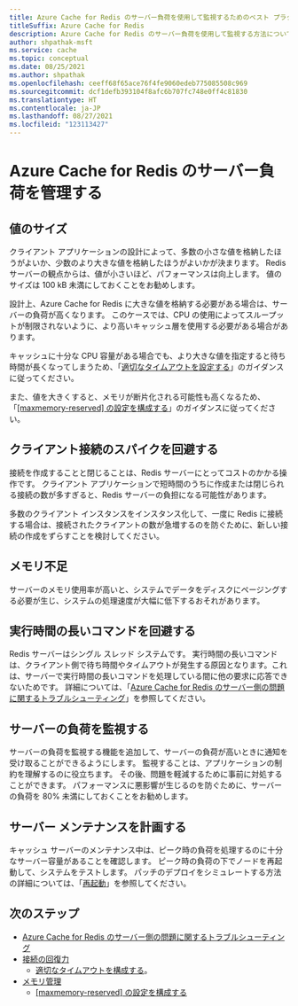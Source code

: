 ```yaml
---
title: Azure Cache for Redis のサーバー負荷を使用して監視するためのベスト プラクティス
titleSuffix: Azure Cache for Redis
description: Azure Cache for Redis のサーバー負荷を使用して監視する方法について説明します。
author: shpathak-msft
ms.service: cache
ms.topic: conceptual
ms.date: 08/25/2021
ms.author: shpathak
ms.openlocfilehash: ceeff68f65ace76f4fe9060edeb775085508c969
ms.sourcegitcommit: dcf1defb393104f8afc6b707fc748e0ff4c81830
ms.translationtype: HT
ms.contentlocale: ja-JP
ms.lasthandoff: 08/27/2021
ms.locfileid: "123113427"
---
```

# <a name="manage-server-load-for-azure-cache-for-redis"></a>Azure Cache for Redis のサーバー負荷を管理する

## <a name="value-sizes"></a>値のサイズ

クライアント アプリケーションの設計によって、多数の小さな値を格納したほうがよいか、少数のより大きな値を格納したほうがよいかが決まります。 Redis サーバーの観点からは、値が小さいほど、パフォーマンスは向上します。 値のサイズは 100 kB 未満にしておくことをお勧めします。

設計上、Azure Cache for Redis に大きな値を格納する必要がある場合は、サーバーの負荷が高くなります。 このケースでは、CPU の使用によってスループットが制限されないように、より高いキャッシュ層を使用する必要がある場合があります。

キャッシュに十分な CPU 容量がある場合でも、より大きな値を指定すると待ち時間が長くなってしまうため、「[適切なタイムアウトを設定する](cache-best-practices-connection.md#configure-appropriate-timeouts)」のガイダンスに従ってください。

また、値を大きくすると、メモリが断片化される可能性も高くなるため、「[[maxmemory-reserved] の設定を構成する](cache-best-practices-memory-management.md#configure-your-maxmemory-reserved-setting)」のガイダンスに従ってください。

## <a name="avoid-client-connection-spikes"></a>クライアント接続のスパイクを回避する

接続を作成することと閉じることは、Redis サーバーにとってコストのかかる操作です。 クライアント アプリケーションで短時間のうちに作成または閉じられる接続の数が多すぎると、Redis サーバーの負担になる可能性があります。

多数のクライアント インスタンスをインスタンス化して、一度に Redis に接続する場合は、接続されたクライアントの数が急増するのを防ぐために、新しい接続の作成をずらすことを検討してください。

## <a name="memory-pressure"></a>メモリ不足

サーバーのメモリ使用率が高いと、システムでデータをディスクにページングする必要が生じ、システムの処理速度が大幅に低下するおそれがあります。

## <a name="avoid-long-running-commands"></a>実行時間の長いコマンドを回避する

Redis サーバーはシングル スレッド システムです。 実行時間の長いコマンドは、クライアント側で待ち時間やタイムアウトが発生する原因となります。これは、サーバーで実行時間の長いコマンドを処理している間に他の要求に応答できないためです。 詳細については、「[Azure Cache for Redis のサーバー側の問題に関するトラブルシューティング](cache-troubleshoot-server.md)」を参照してください。  

## <a name="monitor-server-load"></a>サーバーの負荷を監視する

サーバーの負荷を監視する機能を追加して、サーバーの負荷が高いときに通知を受け取ることができるようにします。 監視することは、アプリケーションの制約を理解するのに役立ちます。 その後、問題を軽減するために事前に対処することができます。 パフォーマンスに悪影響が生じるのを防ぐために、サーバーの負荷を 80% 未満にしておくことをお勧めします。

## <a name="plan-for-server-maintenance"></a>サーバー メンテナンスを計画する

キャッシュ サーバーのメンテナンス中は、ピーク時の負荷を処理するのに十分なサーバー容量があることを確認します。 ピーク時の負荷の下でノードを再起動して、システムをテストします。 パッチのデプロイをシミュレートする方法の詳細については、「[再起動](cache-administration.md#reboot)」を参照してください。

## <a name="next-steps"></a>次のステップ

- [Azure Cache for Redis のサーバー側の問題に関するトラブルシューティング](cache-troubleshoot-server.md)
- [接続の回復力](cache-best-practices-connection.md)
  - [適切なタイムアウトを構成する](cache-best-practices-connection.md#configure-appropriate-timeouts)。
- [メモリ管理](cache-best-practices-memory-management.md)
  - [[maxmemory-reserved] の設定を構成する](cache-best-practices-memory-management.md#configure-your-maxmemory-reserved-setting)
